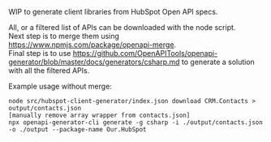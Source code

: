 WIP to generate client libraries from HubSpot Open API specs.

All, or a filtered list of APIs can be downloaded with the node script.  
Next step is to merge them using https://www.npmjs.com/package/openapi-merge.  
Final step is to use https://github.com/OpenAPITools/openapi-generator/blob/master/docs/generators/csharp.md
to generate a solution with all the filtered APIs.

Example usage without merge:

    node src/hubspot-client-generator/index.json download CRM.Contacts > output/contacts.json
    [manually remove array wrapper from contacts.json]
    npx openapi-generator-cli generate -g csharp -i ./output/contacts.json -o ./output --package-name Our.HubSpot

